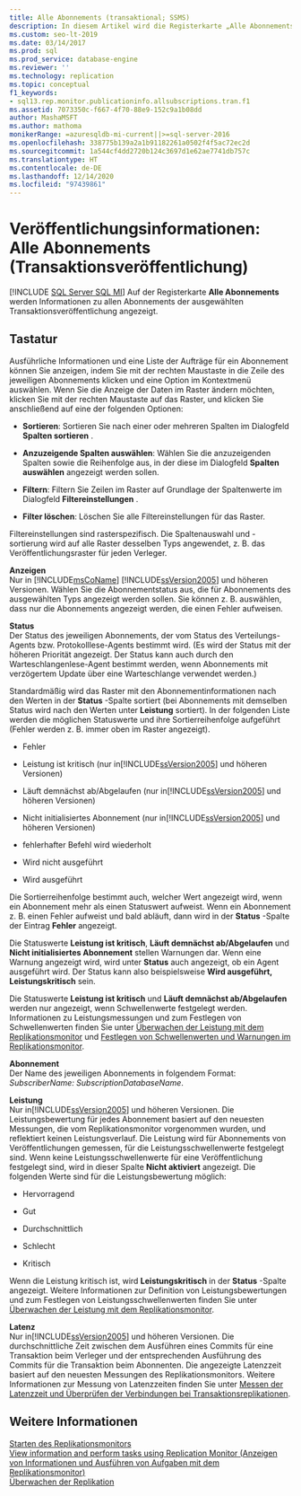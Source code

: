 ```yaml
---
title: Alle Abonnements (transaktional; SSMS)
description: In diesem Artikel wird die Registerkarte „Alle Abonnements“ der ausgewählten Transaktionsveröffentlichung in SQL Server Management Studio beschrieben.
ms.custom: seo-lt-2019
ms.date: 03/14/2017
ms.prod: sql
ms.prod_service: database-engine
ms.reviewer: ''
ms.technology: replication
ms.topic: conceptual
f1_keywords:
- sql13.rep.monitor.publicationinfo.allsubscriptions.tran.f1
ms.assetid: 7073350c-f667-4f70-88e9-152c9a1b08dd
author: MashaMSFT
ms.author: mathoma
monikerRange: =azuresqldb-mi-current||>=sql-server-2016
ms.openlocfilehash: 338775b139a2a1b91182261a0502f4f5ac72ec2d
ms.sourcegitcommit: 1a544cf4dd2720b124c3697d1e62ae7741db757c
ms.translationtype: HT
ms.contentlocale: de-DE
ms.lasthandoff: 12/14/2020
ms.locfileid: "97439861"
---
```

# <a name="publication-information-all-subscriptions-transactional-publication"></a>Veröffentlichungsinformationen: Alle Abonnements (Transaktionsveröffentlichung)
[!INCLUDE [SQL Server SQL MI](../../includes/applies-to-version/sql-asdbmi.md)]
  Auf der Registerkarte **Alle Abonnements** werden Informationen zu allen Abonnements der ausgewählten Transaktionsveröffentlichung angezeigt.  
  
## <a name="options"></a>Tastatur  
 Ausführliche Informationen und eine Liste der Aufträge für ein Abonnement können Sie anzeigen, indem Sie mit der rechten Maustaste in die Zeile des jeweiligen Abonnements klicken und eine Option im Kontextmenü auswählen. Wenn Sie die Anzeige der Daten im Raster ändern möchten, klicken Sie mit der rechten Maustaste auf das Raster, und klicken Sie anschließend auf eine der folgenden Optionen:  
  
-   **Sortieren**: Sortieren Sie nach einer oder mehreren Spalten im Dialogfeld **Spalten sortieren** .  
  
-   **Anzuzeigende Spalten auswählen**: Wählen Sie die anzuzeigenden Spalten sowie die Reihenfolge aus, in der diese im Dialogfeld **Spalten auswählen** angezeigt werden sollen.  
  
-   **Filtern**: Filtern Sie Zeilen im Raster auf Grundlage der Spaltenwerte im Dialogfeld **Filtereinstellungen** .  
  
-   **Filter löschen**: Löschen Sie alle Filtereinstellungen für das Raster.  
  
 Filtereinstellungen sind rasterspezifisch. Die Spaltenauswahl und -sortierung wird auf alle Raster desselben Typs angewendet, z. B. das Veröffentlichungsraster für jeden Verleger.  
  
 **Anzeigen**  
 Nur in [!INCLUDE[msCoName](../../includes/msconame-md.md)] [!INCLUDE[ssVersion2005](../../includes/ssversion2005-md.md)] und höheren Versionen. Wählen Sie die Abonnementstatus aus, die für Abonnements des ausgewählten Typs angezeigt werden sollen. Sie können z. B. auswählen, dass nur die Abonnements angezeigt werden, die einen Fehler aufweisen.  
  
 **Status**  
 Der Status des jeweiligen Abonnements, der vom Status des Verteilungs-Agents bzw. Protokolllese-Agents bestimmt wird. (Es wird der Status mit der höheren Priorität angezeigt. Der Status kann auch durch den Warteschlangenlese-Agent bestimmt werden, wenn Abonnements mit verzögertem Update über eine Warteschlange verwendet werden.)  
  
 Standardmäßig wird das Raster mit den Abonnementinformationen nach den Werten in der **Status** -Spalte sortiert (bei Abonnements mit demselben Status wird nach den Werten unter **Leistung** sortiert). In der folgenden Liste werden die möglichen Statuswerte und ihre Sortierreihenfolge aufgeführt (Fehler werden z. B. immer oben im Raster angezeigt).  
  
-   Fehler  
  
-   Leistung ist kritisch (nur in[!INCLUDE[ssVersion2005](../../includes/ssversion2005-md.md)] und höheren Versionen)  
  
-   Läuft demnächst ab/Abgelaufen (nur in[!INCLUDE[ssVersion2005](../../includes/ssversion2005-md.md)] und höheren Versionen)  
  
-   Nicht initialisiertes Abonnement (nur in[!INCLUDE[ssVersion2005](../../includes/ssversion2005-md.md)] und höheren Versionen)  
  
-   fehlerhafter Befehl wird wiederholt  
  
-   Wird nicht ausgeführt  
  
-   Wird ausgeführt  
  
 Die Sortierreihenfolge bestimmt auch, welcher Wert angezeigt wird, wenn ein Abonnement mehr als einen Statuswert aufweist. Wenn ein Abonnement z. B. einen Fehler aufweist und bald abläuft, dann wird in der **Status** -Spalte der Eintrag **Fehler** angezeigt.  
  
 Die Statuswerte **Leistung ist kritisch**, **Läuft demnächst ab/Abgelaufen** und **Nicht initialisiertes Abonnement** stellen Warnungen dar. Wenn eine Warnung angezeigt wird, wird unter **Status** auch angezeigt, ob ein Agent ausgeführt wird. Der Status kann also beispielsweise **Wird ausgeführt, Leistungskritisch** sein.  
  
 Die Statuswerte **Leistung ist kritisch** und **Läuft demnächst ab/Abgelaufen** werden nur angezeigt, wenn Schwellenwerte festgelegt werden. Informationen zu Leistungsmessungen und zum Festlegen von Schwellenwerten finden Sie unter [Überwachen der Leistung mit dem Replikationsmonitor](../../relational-databases/replication/monitor/monitor-performance-with-replication-monitor.md) und [Festlegen von Schwellenwerten und Warnungen im Replikationsmonitor](../../relational-databases/replication/monitor/set-thresholds-and-warnings-in-replication-monitor.md).  
  
 **Abonnement**  
 Der Name des jeweiligen Abonnements in folgendem Format: *SubscriberName: SubscriptionDatabaseName*.  
  
 **Leistung**  
 Nur in[!INCLUDE[ssVersion2005](../../includes/ssversion2005-md.md)] und höheren Versionen. Die Leistungsbewertung für jedes Abonnement basiert auf den neuesten Messungen, die vom Replikationsmonitor vorgenommen wurden, und reflektiert keinen Leistungsverlauf. Die Leistung wird für Abonnements von Veröffentlichungen gemessen, für die Leistungsschwellenwerte festgelegt sind. Wenn keine Leistungsschwellenwerte für eine Veröffentlichung festgelegt sind, wird in dieser Spalte **Nicht aktiviert** angezeigt. Die folgenden Werte sind für die Leistungsbewertung möglich:  
  
-   Hervorragend  
  
-   Gut  
  
-   Durchschnittlich  
  
-   Schlecht  
  
-   Kritisch  
  
 Wenn die Leistung kritisch ist, wird **Leistungskritisch** in der **Status** -Spalte angezeigt. Weitere Informationen zur Definition von Leistungsbewertungen und zum Festlegen von Leistungsschwellenwerten finden Sie unter [Überwachen der Leistung mit dem Replikationsmonitor](../../relational-databases/replication/monitor/monitor-performance-with-replication-monitor.md).  
  
 **Latenz**  
 Nur in[!INCLUDE[ssVersion2005](../../includes/ssversion2005-md.md)] und höheren Versionen. Die durchschnittliche Zeit zwischen dem Ausführen eines Commits für eine Transaktion beim Verleger und der entsprechenden Ausführung des Commits für die Transaktion beim Abonnenten. Die angezeigte Latenzzeit basiert auf den neuesten Messungen des Replikationsmonitors. Weitere Informationen zur Messung von Latenzzeiten finden Sie unter [Messen der Latenzzeit und Überprüfen der Verbindungen bei Transaktionsreplikationen](../../relational-databases/replication/monitor/measure-latency-and-validate-connections-for-transactional-replication.md).  
  
## <a name="see-also"></a>Weitere Informationen  
 [Starten des Replikationsmonitors](../../relational-databases/replication/monitor/start-the-replication-monitor.md)   
 [View information and perform tasks using Replication Monitor (Anzeigen von Informationen und Ausführen von Aufgaben mit dem Replikationsmonitor)](../../relational-databases/replication/monitor/view-information-and-perform-tasks-replication-monitor.md)   
 [Überwachen der Replikation](../../relational-databases/replication/monitor/monitoring-replication.md)  
  
  
